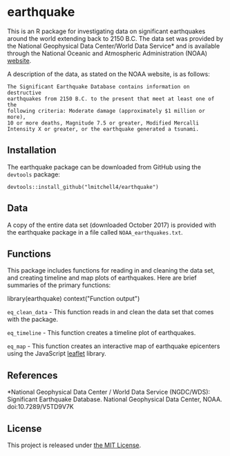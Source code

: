 

# earthquake


This is an R package for investigating data on significant earthquakes 
around the world extending back to 2150 B.C. The data set was provided by 
the National Geophysical Data Center/World Data Service* and is available 
through the National Oceanic and Atmospheric Administration (NOAA) 
[website](https://www.ngdc.noaa.gov/nndc/struts/form?t=101650&s=1&d=1).

A description of the data, as stated on the NOAA website, is as follows:

  ```
  The Significant Earthquake Database contains information on destructive 
  earthquakes from 2150 B.C. to the present that meet at least one of the 
  following criteria: Moderate damage (approximately $1 million or more), 
  10 or more deaths, Magnitude 7.5 or greater, Modified Mercalli 
  Intensity X or greater, or the earthquake generated a tsunami.
  ```

## Installation
The earthquake package can be downloaded from GitHub using the `devtools` 
package: 

  ```
  devtools::install_github("lmitchell4/earthquake")
  ```

## Data
A copy of the entire data set (downloaded October 2017) is provided with 
the earthquake package in a file called `NOAA_earthquakes.txt`.

## Functions
This package includes functions for reading in and cleaning the data set, 
and creating timeline and map plots of earthquakes. Here are brief 
summaries of the primary functions:

library(earthquake)
context("Function output")

`eq_clean_data` - This function reads in and clean the data set that comes 
with the package.

`eq_timeline` - This function creates a timeline plot of earthquakes. 

`eq_map` - This function creates an interactive map of earthquake epicenters 
using the JavaScript [leaflet]( http://leafletjs.com) library. 

## References
*National Geophysical Data Center / World Data Service (NGDC/WDS): 
Significant Earthquake Database. National Geophysical Data Center, 
NOAA. doi:10.7289/V5TD9V7K

## License

This project is released under [the MIT License](https://github.com/lmitchell4/earthquake/blob/master/LICENSE).
